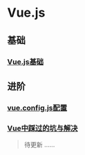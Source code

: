 # Vue.js

## 基础
### [Vue.js基础](https://mubu.com/doc/2xeGpkZPN_)
## 进阶
### [vue.config.js配置](vue.config配置.md)
### [Vue中踩过的坑与解决](Vue中踩过的坑与解决)
> 待更新
......